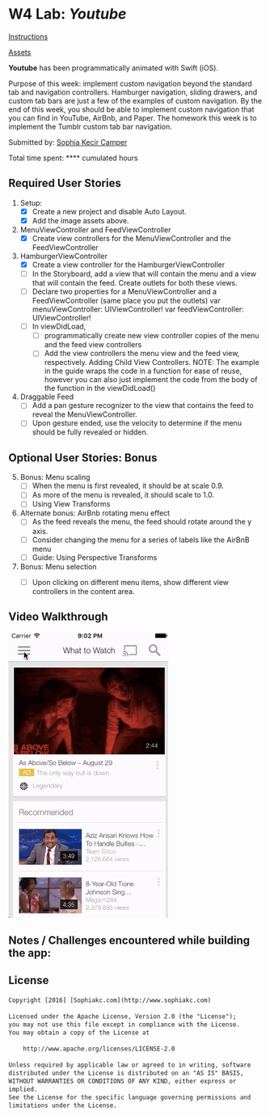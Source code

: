 # W4 Lab: *Youtube*

[Instructions](http://courses.codepath.com/courses/ios_for_designers/unit/4#!exercises)

[Assets](https://www.dropbox.com/s/c32ukw116e2rao5/YouTube%20Assets.zip?dl=0)

**Youtube** has been programmatically animated with Swift (iOS).

Purpose of this week: implement custom navigation beyond the standard tab and navigation controllers. Hamburger navigation, sliding drawers, and custom tab bars are just a few of the examples of custom navigation.
By the end of this week, you should be able to implement custom navigation that you can find in YouTube, AirBnb, and Paper. The homework this week is to implement the Tumblr custom tab bar navigation.

Submitted by: [Sophia Kecir Camper](https://github.com/sophiakc)

Total time spent: **** cumulated hours

## Required User Stories
1. Setup:
	* [X] Create a new project and disable Auto Layout.
	* [X] Add the image assets above.
2. MenuViewController and FeedViewController
	* [X] Create view controllers for the MenuViewController and the FeedViewController
3. HamburgerViewController
	* [X] Create a view controller for the HamburgerViewController
	* [ ] In the Storyboard, add a view that will contain the menu and a view that will contain the feed. Create outlets for both these views.
	* [ ] Declare two properties for a MenuViewController and a FeedViewController (same place you put the outlets)
		var menuViewController: UIViewController!
	var feedViewController: UIViewController!
	* [ ] In viewDidLoad,
		* [ ] programmatically create new view controller copies of the menu and the feed view controllers
		* [ ] Add the view controllers the menu view and the feed view, respectively. Adding Child View Controllers. NOTE: The example in the guide wraps the code in a function for ease of reuse, however you can also just implement the code from the body of the function in the viewDidLoad()
4. Draggable Feed
	* [ ] Add a pan gesture recognizer to the view that contains the feed to reveal the MenuViewController.
	* [ ] Upon gesture ended, use the velocity to determine if the menu should be fully revealed or hidden.

## Optional User Stories: Bonus
5. Bonus: Menu scaling
	* [ ] When the menu is first revealed, it should be at scale 0.9.
	* [ ] As more of the menu is revealed, it should scale to 1.0.
	* [ ] Using View Transforms
6. Alternate bonus: AirBnb rotating menu effect
	* [ ] As the feed reveals the menu, the feed should rotate around the y axis.
	* [ ] Consider changing the menu for a series of labels like the AirBnB menu
	* [ ] Guide: Using Perspective Transforms
7. Bonus: Menu selection
	* [ ] Upon clicking on different menu items, show different view controllers in the content area.


## Video Walkthrough

![Youtube](Youtube.gif)



## Notes / Challenges encountered while building the app:




## License

    Copyright [2016] [Sophiakc.com](http://www.sophiakc.com)

    Licensed under the Apache License, Version 2.0 (the "License");
    you may not use this file except in compliance with the License.
    You may obtain a copy of the License at

        http://www.apache.org/licenses/LICENSE-2.0

    Unless required by applicable law or agreed to in writing, software
    distributed under the License is distributed on an "AS IS" BASIS,
    WITHOUT WARRANTIES OR CONDITIONS OF ANY KIND, either express or implied.
    See the License for the specific language governing permissions and
    limitations under the License.
